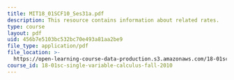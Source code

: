 ```yaml
---
title: MIT18_01SCF10_Ses31a.pdf
description: This resource contains information about related rates.
type: course
layout: pdf
uid: 456b7e5103bc532bc70e493a81aa2be9
file_type: application/pdf
file_location: >-
  https://open-learning-course-data-production.s3.amazonaws.com/18-01sc-single-variable-calculus-fall-2010/456b7e5103bc532bc70e493a81aa2be9_MIT18_01SCF10_Ses31a.pdf
course_id: 18-01sc-single-variable-calculus-fall-2010
---
```


